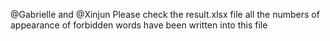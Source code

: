 @Gabrielle and @Xinjun Please check the result.xlsx file 
all the numbers of appearance of forbidden words have been written into this file